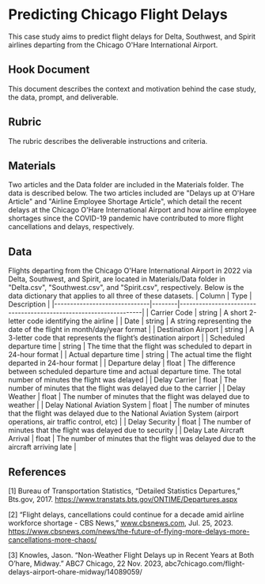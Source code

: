 # Predicting Chicago Flight Delays
This case study aims to predict flight delays for Delta, Southwest, and Spirit airlines departing from the Chicago O'Hare International Airport.

## Hook Document
This document describes the context and motivation behind the case study, the data, prompt, and deliverable.

## Rubric
The rubric describes the deliverable instructions and criteria.

## Materials
Two articles and the Data folder are included in the Materials folder. The data is described below. The two articles included are "Delays up at O'Hare Article" and "Airline Employee Shortage Article", which detail the recent delays at the Chicago O'Hare International Airport and how airline employee shortages since the COVID-19 pandemic have contributed to more flight cancellations and delays, respectively.

## Data
Flights departing from the Chicago O'Hare International Airport in 2022 via Delta, Southwest, and Spirit, are located in Materials/Data folder in "Delta.csv", "Southwest.csv", and "Spirit.csv", respectively. Below is the data dictionary that applies to all three of these datasets.
| Column                       | Type   | Description                                                      |
|------------------------------|--------|------------------------------------------------------------------|
| Carrier Code                 | string | A short 2-letter code identifying the airline                    |
| Date                         | string | A string representing the date of the flight in month/day/year format |
| Destination Airport          | string | A 3-letter code that represents the flight’s destination airport  |
| Scheduled departure time     | string | The time that the flight was scheduled to depart in 24-hour format |
| Actual departure time         | string | The actual time the flight departed in 24-hour format              |
| Departure delay               | float  | The difference between scheduled departure time and actual departure time. The total number of minutes the flight was delayed |
| Delay Carrier                 | float  | The number of minutes that the flight was delayed due to the carrier |
| Delay Weather                 | float  | The number of minutes that the flight was delayed due to weather   |
| Delay National Aviation System | float | The number of minutes that the flight was delayed due to the National Aviation System (airport operations, air traffic control, etc) |
| Delay Security                | float  | The number of minutes that the flight was delayed due to security  |
| Delay Late Aircraft Arrival   | float  | The number of minutes that the flight was delayed due to the aircraft arriving late |

## References
[1]	Bureau of Transportation Statistics, “Detailed Statistics Departures,” Bts.gov, 2017. https://www.transtats.bts.gov/ONTIME/Departures.aspx

[2]	“Flight delays, cancellations could continue for a decade amid airline workforce shortage - CBS News,” www.cbsnews.com, Jul. 25, 2023. https://www.cbsnews.com/news/the-future-of-flying-more-delays-more-cancellations-more-chaos/ 

[3] Knowles, Jason. “Non-Weather Flight Delays up in Recent Years at Both O’hare, Midway.” ABC7 Chicago, 22 Nov. 2023, abc7chicago.com/flight-delays-airport-ohare-midway/14089059/  
